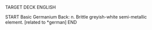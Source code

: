 TARGET DECK
ENGLISH

START
Basic
Germanium
Back: n. Brittle greyish-white semi-metallic element. [related to *german]
END
